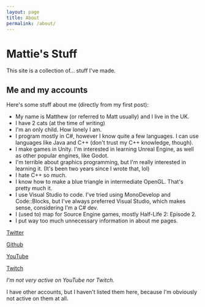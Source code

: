 ```yaml
---
layout: page
title: About
permalink: /about/
---
```


# Mattie's Stuff
This site is a collection of... stuff I've made.
## Me and my accounts

Here's some stuff about me (directly from my first post):

- My name is Matthew (or referred to Matt usually) and I live in the UK.
- I have 2 cats (at the time of writing)
- I'm an only child. How lonely I am.
- I program mostly in C#, however I know quite a few languages. I can use languages like Java and C++ (don't trust my C++ knowledge, though).
- I make games in Unity. I'm interested in learning Unreal Engine, as well as other popular engines, like Godot.
- I'm terrible about graphics programming, but I'm really interested in learning it. (It's been two years since I wrote that, lol)
- I hate C++ so much.
- I know how to make a blue triangle in intermediate OpenGL. That's pretty much it.
- I use Visual Studio to code. I've tried using MonoDevelop and Code::Blocks, but I've always preferred Visual Studio, which makes sense, considering I'm a C# dev.
- I (used to) map for Source Engine games, mostly Half-Life 2: Episode 2.
- I put way too much unnecessary information in about me pages.

[Twitter](https://twitter.com/MattieTF2)

[Github](https://github.com/mattiemonster)

[YouTube](https://www.youtube.com/channel/UCL0sYN8KJ5RjuB-K0sbZE_Q)

[Twitch](http://twitch.tv/mattie88)

*I'm not very active on YouTube nor Twitch.*

I have other accounts, but I haven't listed them here, because I'm obviously not active on them at all.
